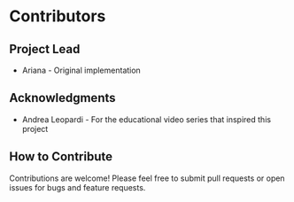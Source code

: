 # Contributors

## Project Lead
* Ariana - Original implementation

## Acknowledgments
* Andrea Leopardi - For the educational video series that inspired this project

## How to Contribute
Contributions are welcome! Please feel free to submit pull requests or open issues for bugs and feature requests.